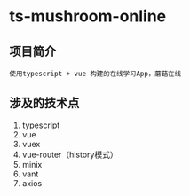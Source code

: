 # ts-mushroom-online

## 项目简介
```
使用typescript + vue 构建的在线学习App，蘑菇在线
```

## 涉及的技术点

1. typescript
2. vue
3. vuex
4. vue-router（history模式）
5. minix
6. vant
7. axios
